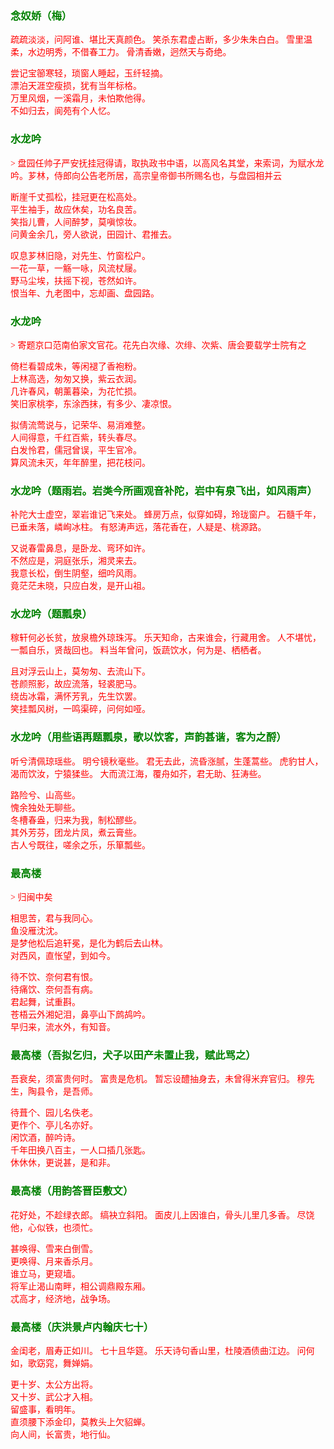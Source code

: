 <style type="text/css">
    .markdown-body{text-align: left;}
    h3{color:green}
    article{font-family:"楷体";color:red}
</style>

### 念奴娇（梅）
<article>
疏疏淡淡，问阿谁、堪比天真颜色。  
笑杀东君虚占断，多少朱朱白白。  
雪里温柔，水边明秀，不借春工力。  
骨清香嫩，迥然天与奇绝。  

尝记宝篽寒轻，琐窗人睡起，玉纤轻摘。  
漂泊天涯空瘦损，犹有当年标格。  
万里风烟，一溪霜月，未怕欺他得。  
不如归去，阆苑有个人忆。  
</article>

### 水龙吟
<article>
> 盘园任帅子严安抚挂冠得请，取执政书中语，以高风名其堂，来索词，为赋水龙吟。芗林，侍郎向公告老所居，高宗皇帝御书所赐名也，与盘园相并云  
  
断崖千丈孤松，挂冠更在松高处。  
平生袖手，故应休矣，功名良苦。  
笑指儿曹，人间醉梦，莫嗔惊妆。  
问黄金余几，旁人欲说，田园计、君推去。  

叹息芗林旧隐，对先生、竹窗松户。  
一花一草，一觞一咏，风流杖屦。  
野马尘埃，扶摇下视，苍然如许。  
恨当年、九老图中，忘却画、盘园路。  
</article>

### 水龙吟
<article>
> 寄题京口范南伯家文官花。花先白次缘、次绯、次紫、唐会要载学士院有之
  
倚栏看碧成朱，等闲褪了香袍粉。  
上林高选，匆匆又换，紫云衣润。  
几许春风，朝薰暮染，为花忙损。  
笑旧家桃李，东涂西抹，有多少、凄凉恨。  

拟倩流莺说与，记荣华、易消难整。  
人间得意，千红百紫，转头春尽。  
白发怜君，儒冠曾误，平生官冷。  
算风流未灭，年年醉里，把花枝问。  
</article>

### 水龙吟（题雨岩。岩类今所画观音补陀，岩中有泉飞出，如风雨声）
<article>
补陀大士虚空，翠岩谁记飞来处。  
蜂房万点，似穿如碍，玲珑窗户。  
石髓千年，已垂未落，嶙峋冰柱。  
有怒涛声远，落花香在，人疑是、桃源路。  

又说春雷鼻息，是卧龙、弯环如许。  
不然应是，洞庭张乐，湘灵来去。  
我意长松，倒生阴壑，细吟风雨。  
竟茫茫未晓，只应白发，是开山祖。  
</article>

### 水龙吟（题瓢泉）
<article>
稼轩何必长贫，放泉檐外琼珠泻。  
乐天知命，古来谁会，行藏用舍。  
人不堪忧，一瓢自乐，贤哉回也。  
料当年曾问，饭蔬饮水，何为是、栖栖者。  

且对浮云山上，莫匆匆、去流山下。  
苍颜照影，故应流落，轻裘肥马。  
绕齿冰霜，满怀芳乳，先生饮罢。  
笑挂瓢风树，一鸣渠碎，问何如哑。  
</article>

### 水龙吟（用些语再题瓢泉，歌以饮客，声韵甚谐，客为之酹）
<article>
听兮清佩琼瑶些。  
明兮镜秋毫些。  
君无去此，流昏涨腻，生蓬蒿些。  
虎豹甘人，渴而饮汝，宁猿猱些。  
大而流江海，覆舟如芥，君无助、狂涛些。  

路险兮、山高些。  
愧余独处无聊些。  
冬槽春盎，归来为我，制松醪些。  
其外芳芬，团龙片凤，煮云膏些。  
古人兮既往，嗟余之乐，乐箪瓢些。  
</article>

### 最高楼
<article>
> 归闽中矣  
  
相思苦，君与我同心。  
鱼没雁沈沈。  
是梦他松后追轩冕，是化为鹤后去山林。  
对西风，直怅望，到如今。  

待不饮、奈何君有恨。  
待痛饮、奈何吾有病。  
君起舞，试重斟。  
苍梧云外湘妃泪，鼻亭山下鹧鸪吟。  
早归来，流水外，有知音。  
</article>

### 最高楼（吾拟乞归，犬子以田产未置止我，赋此骂之）
<article>
吾衰矣，须富贵何时。  
富贵是危机。  
暂忘设醴抽身去，未曾得米弃官归。  
穆先生，陶县令，是吾师。  

待葺个、园儿名佚老。  
更作个、亭儿名亦好。  
闲饮酒，醉吟诗。  
千年田换八百主，一人口插几张匙。  
休休休，更说甚，是和非。  
</article>

### 最高楼（用韵答晋臣敷文）
<article>
花好处，不趁绿衣郎。  
缟袂立斜阳。  
面皮儿上因谁白，骨头儿里几多香。  
尽饶他，心似铁，也须忙。  

甚唤得、雪来白倒雪。  
更唤得、月来香杀月。  
谁立马，更窥墙。  
将军止渴山南畔，相公调鼎殿东厢。  
忒高才，经济地，战争场。  
</article>

### 最高楼（庆洪景卢内翰庆七十）
<article>
金闺老，眉寿正如川。  
七十且华筵。  
乐天诗句香山里，杜陵酒债曲江边。  
问何如，歌窈窕，舞婵娟。  

更十岁、太公方出将。  
又十岁、武公才入相。  
留盛事，看明年。  
直须腰下添金印，莫教头上欠貂蝉。  
向人间，长富贵，地行仙。  
</article>

